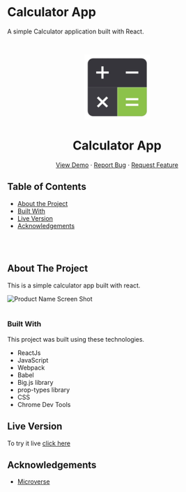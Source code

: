 # Calculator App

A simple Calculator application built with React.

<!--
*** Thanks for checking out this README Template. If you have a suggestion that would
*** make this better, please fork the repo and create a pull request or simply open
*** an issue with the tag "enhancement".
*** Thanks again! Now go create something AMAZING! :D
-->

<!-- PROJECT SHIELDS -->
<!--
*** I'm using markdown "reference style" links for readability.
*** Reference links are enclosed in brackets [ ] instead of parentheses ( ).
*** See the bottom of this document for the declaration of the reference variables
*** for contributors-url, forks-url, etc. This is an optional, concise syntax you may use.
*** https://www.markdownguide.org/basic-syntax/#reference-style-links
-->


<!-- PROJECT LOGO -->
<br />
<p align="center">
  <a href="https://github.com/paragnassa/Calculator/blob/main/calculator.png">
    <img src="https://github.com/paragnassa/Calculator/blob/main/calc.png" alt="Logo" width="150" height="150">
  </a>

  <h1 align="center">Calculator App</h1>

  <p align="center">
    <a href="https://project-calculator-react.herokuapp.com/">View Demo</a>
    ·
    <a href="https://github.com/paragnassa/Calculator/blob/main/calculator.png">Report Bug</a>
    ·
    <a href="https://github.com/paragnassa/Calculator/blob/main/calculator.png">Request Feature</a>
  </p>
</p>

<!-- TABLE OF CONTENTS -->
## Table of Contents

* [About the Project](#about-the-project)
* [Built With](#built-with)
* [Live Version](#live-version)
* [Acknowledgements](#acknowledgements)

<br>
<br>
<!-- ABOUT THE PROJECT -->

## About The Project

This is a simple calculator app built with react.

![Product Name Screen Shot][product-screenshot]
<br>
<br>
<!-- ![Product Name Screen Shot][product-screenshot2] -->

<!-- ABOUT THE PROJECT -->

### Built With
This project was built using these technologies.
* ReactJs
* JavaScript
* Webpack
* Babel
* Big.js library
* prop-types library
* CSS
* Chrome Dev Tools

## Live Version
To try it live [click here](https://project-calculator-react.herokuapp.com/)





<!-- ACKNOWLEDGEMENTS -->
## Acknowledgements
* [Microverse](https://www.microverse.org/)


[product-screenshot]: public/calculator.png
<!-- [product-screenshot2]: dist/images/page2.png -->



